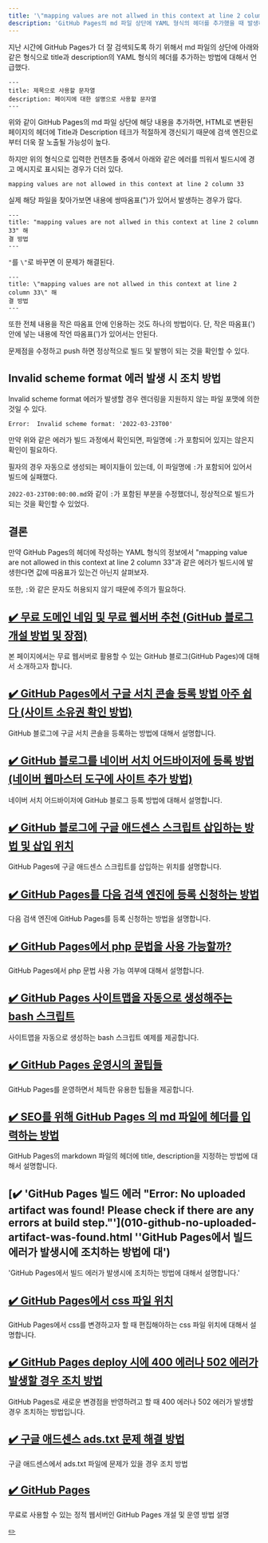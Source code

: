 ```yaml
---
title: '\"mapping values are not allwed in this context at line 2 column 33\" 해결 방법'
description: 'GitHub Pages의 md 파일 상단에 YAML 형식의 헤더를 추가했을 때 발생하는 \"mapping values are not allwed in this context at line 2 column 33\"에러를 조치하는 방법에 대해서 설명한다.'
---
```



지난 시간에 GitHub Pages가 더 잘 검색되도록 하기 위해서 
md 파일의 상단에 아래와 같은 형식으로 title과 description의 YAML 형식의 헤더를 추가하는 방법에 대해서 언급했다.



```
---
title: 제목으로 사용할 문자열
description: 페이지에 대한 설명으로 사용할 문자열
---
```


위와 같이 GitHub Pages의 md 파일 상단에 해당 내용을 추가하면, 
HTML로 변환된 페이지의 헤더에 Title과 Description 테크가 적절하게 갱신되기 때문에 검색 엔진으로부터 더욱 잘 노출될 가능성이 높다.


하지만 위의 형식으로 입력한 컨텐츠들 중에서 아래와 같은 에러를 띄워서 
빌드시에 경고 메시지로 표시되는 경우가 더러 있다.


```
mapping values are not allowed in this context at line 2 column 33 
```


실제 해당 파일을 찾아가보면 내용에 쌍따옴표(\")가 있어서 발생하는 경우가 많다. 


```
---
title: "mapping values are not allwed in this context at line 2 column 33" 해
결 방법
---
```


<code>\"</code>를 <code>\\\"</code>로 바꾸면 이 문제가 해결된다.


```
---
title: \"mapping values are not allwed in this context at line 2 column 33\" 해
결 방법
---
```


또한 전체 내용을 작은 따옴표 안에 인용하는 것도 하나의 방법이다. 
단, 작은 따옴표(') 안에 넣는 내용에 작언 따옴표(')가 있어서는 안된다.


문제점을 수정하고 push 하면 정상적으로 빌드 및 발행이 되는 것을 확인할 수 있다. 


Invalid scheme format 에러 발생 시 조치 방법
---


Invalid scheme format 에러가 발생할 경우 렌더링을 지원하지 않는 파일 포맷에 의한 것일 수 있다.


```
Error:  Invalid scheme format: '2022-03-23T00'
```


만약 위와 같은 에러가 빌드 과정에서 확인되면, 
파일명에 <code>:</code>가 포함되어 있지는 않은지 확인이 필요하다. 


필자의 경우 자동으로 생성되는 페이지들이 있는데, 
이 파일명에 <code>:</code>가 포함되어 있어서 빌드에 실패했다.


<code>2022-03-23T00:00:00.md</code>와 같이 <code>:</code>가 포함된 부분을 수정했더니, 
정상적으로 빌드가 되는 것을 확인할 수 있었다.


결론
---


만약 GitHub Pages의 헤더에 작성하는 YAML 형식의 정보에서 "mapping value are not allowed in this context at line 2 column 33"과 같은 에러가 빌드시에 발생한다면 값에 따옴표가 있는건 아닌지 살펴보자. 


또한, <code>:</code>와 같은 문자도 허용되지 않기 때문에 주의가 필요하다.







[✔️  무료 도메인 네임 및 무료 웹서버 추천 (GitHub 블로그 개설 방법 및 장점)](001_advantage_of_github_blog.html '본 페이지에서는 무료 웹서버로 활용할 수 있는 GitHub 블로그(GitHub Pages)에 대해서 ')
---


본 페이지에서는 무료 웹서버로 활용할 수 있는 GitHub 블로그(GitHub Pages)에 대해서 소개하고자 합니다.


[✔️  GitHub Pages에서 구글 서치 콘솔 등록 방법 아주 쉽다 (사이트 소유권 확인 방법)](002_google_search_console_apply.html 'GitHub 블로그에 구글 서치 콘솔을 등록하는 방법에 ')
---


GitHub 블로그에 구글 서치 콘솔을 등록하는 방법에 대해서 설명합니다.


[✔️  GitHub 블로그를 네이버 서치 어드바이저에 등록 방법 (네이버 웹마스터 도구에 사이트 추가 방법) ](003_naver_search_advisor.html '네이버 서치 어드바이저에 GitHub 블로그 등록 방법에 ')
---


네이버 서치 어드바이저에 GitHub 블로그 등록 방법에 대해서 설명합니다.


[✔️  GitHub 블로그에 구글 애드센스 스크립트 삽입하는 방법 및 삽입 위치](004_google_adsense_github_pages.html 'GitHub Pages에 구글 애드센스 스크립트를 삽입하는 ')
---


GitHub Pages에 구글 애드센스 스크립트를 삽입하는 위치를 설명합니다.


[✔️  GitHub Pages를 다음 검색 엔진에 등록 신청하는 방법](005_add_to_daum_search_engine.html '다음 검색 엔진에 GitHub Pages를 등록 신청하는 ')
---


다음 검색 엔진에 GitHub Pages를 등록 신청하는 방법을 설명합니다.


[✔️  GitHub Pages에서 php 문법을 사용 가능할까?](006.html 'GitHub Pages에서 php 문법 사용 가능 여부에 대')
---


GitHub Pages에서 php 문법 사용 가능 여부에 대해서 설명합니다. 


[✔️  GitHub Pages 사이트맵을 자동으로 생성해주는 bash 스크립트](007.html '사이트맵을 자동으로 생성하는 bash 스크립트 ')
---


사이트맵을 자동으로 생성하는 bash 스크립트 예제를 제공합니다.


[✔️  GitHub Pages 운영시의 꿀팁들](008.html 'GitHub Pages를 운영하면서 체득한 유용한 ')
---


GitHub Pages를 운영하면서 체득한 유용한 팁들을 제공합니다.


[✔️  SEO를 위해 GitHub Pages 의 md 파일에 헤더를 입력하는 방법](009.html 'GitHub Pages의 markdown 파일의 헤더에 title, description을 지정하는 방법에 ')
---


GitHub Pages의 markdown 파일의 헤더에 title, description을 지정하는 방법에 대해서 설명합니다.


[✔️  'GitHub Pages 빌드 에러 \"Error: No uploaded artifact was found! Please check if there are any errors at build step.\"'](010-github-no-uploaded-artifact-was-found.html ''GitHub Pages에서 빌드 에러가 발생시에 조치하는 방법에 대')
---


'GitHub Pages에서 빌드 에러가 발생시에 조치하는 방법에 대해서 설명합니다.'


[✔️  GitHub Pages에서 css 파일 위치](012-github-pages-css-file-path.html 'GitHub Pages에서 css를 변경하고자 할 때 편집해야하는 css 파일 위치에 ')
---


GitHub Pages에서 css를 변경하고자 할 때 편집해야하는 css 파일 위치에 대해서 설명합니다.


[✔️  GitHub Pages deploy 시에 400 에러나 502 에러가 발생할 경우 조치 방법](013-github-pages-deploy-error-400-502.html 'GitHub Pages로 새로운 변경점을 반영하려고 할 때 400 에러나 502 에러가 발생할 경우 조')
---


GitHub Pages로 새로운 변경점을 반영하려고 할 때 400 에러나 502 에러가 발생할 경우 조치하는 방법입니다.


[✔️  구글 애드센스 ads.txt 문제 해결 방법](014-google-adsense-ads-txt-warning.html '구글 애드센스에서 ads.txt 파일에 문제가 있')
---


구글 애드센스에서 ads.txt 파일에 문제가 있을 경우 조치 방법


[✔️  GitHub Pages](index.html '무료로 사용할 수 있는 정적 웹서버인 GitHub Pages 개설 ')
---


무료로 사용할 수 있는 정적 웹서버인 GitHub Pages 개설 및 운영 방법 설명


[✏️ ](https://www.github.com/boyinblue/boyinblue.github.io/edit/main/002_github_blog/011-github-mapping-values-are-not-allowed-in-this-context.md '수정하기')

